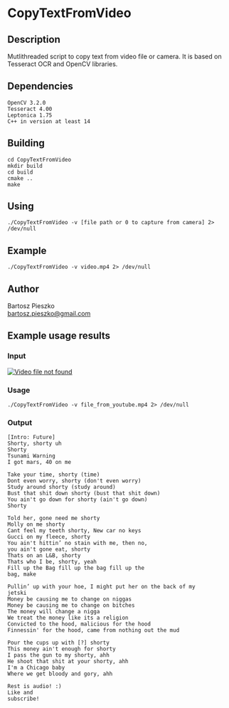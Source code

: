 # CopyTextFromVideo

## Description
Mutlithreaded script to copy text from video file or camera. It is based on Tesseract OCR and OpenCV libraries.

## Dependencies
```
OpenCV 3.2.0
Tesseract 4.00
Leptonica 1.75
C++ in version at least 14
```
## Building
```
cd CopyTextFromVideo
mkdir build
cd build
cmake ..
make
```

## Using
```
./CopyTextFromVideo -v [file path or 0 to capture from camera] 2> /dev/null
```

## Example
```
./CopyTextFromVideo -v video.mp4 2> /dev/null
```

## Author
Bartosz Pieszko<br/>
bartosz.pieszko@gmail.com

## Example usage results
### Input
[![Video file not found](https://img.youtube.com/vi/x5QmQ27Md1E/0.jpg)](https://www.youtube.com/watch?v=x5QmQ27Md1E)
### Usage
```
./CopyTextFromVideo -v file_from_youtube.mp4 2> /dev/null
```
### Output
```
[Intro: Future]
Shorty, shorty uh
Shorty
Tsunami Warning
I got mars, 40 on me

Take your time, shorty (time)
Dont even worry, shorty (don't even worry)
Study around shorty (study around)
Bust that shit down shorty (bust that shit down)
You ain't go down for shorty (ain't go down)
Shorty

Told her, gone need me shorty
Molly on me shorty
Cant feel my teeth shorty, New car no keys
Gucci on my fleece, shorty
You ain't hittin’ no stain with me, then no,
you ain't gone eat, shorty
Thats on an L&B, shorty
Thats who I be, shorty, yeah
Fill up the Bag fill up the bag fill up the
bag, make

Pullin’ up with your hoe, I might put her on the back of my
jetski
Money be causing me to change on niggas
Money be causing me to change on bitches
The money will change a nigga
We treat the money like its a religion
Convicted to the hood, malicious for the hood
Finnessin' for the hood, came from nothing out the mud

Pour the cups up with [?] shorty
This money ain't enough for shorty
I pass the gun to my shorty, ahh
He shoot that shit at your shorty, ahh
I'm a Chicago baby
Where we get bloody and gory, ahh

Rest is audio! :)
Like and
subscribe!
```
